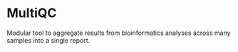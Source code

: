 # MultiQC
Modular tool to aggregate results from bioinformatics analyses across many samples into a single report.
